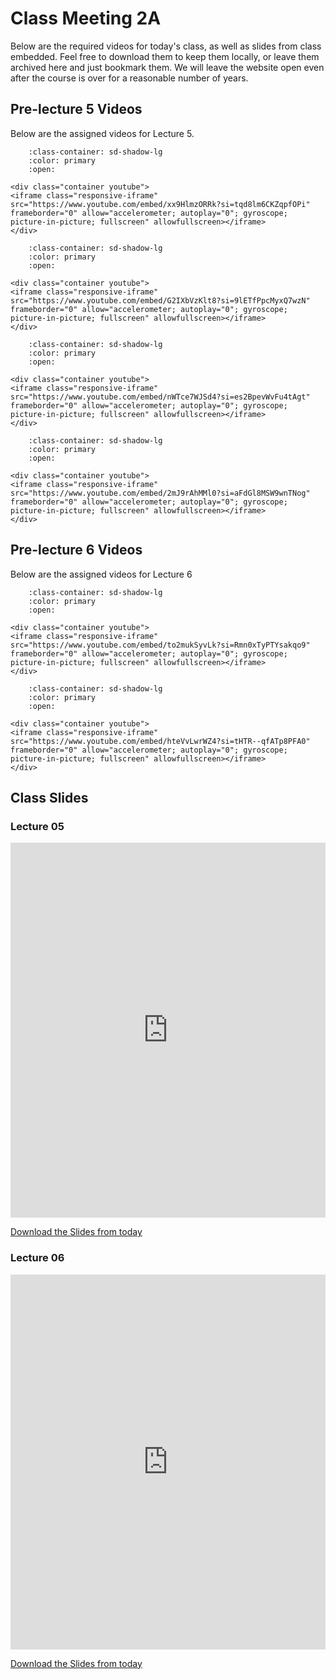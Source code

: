 # Class Meeting 2A

Below are the required videos for today's class, as well as slides from class embedded.
Feel free to download them to keep them locally, or leave them archived here and just bookmark them.
We will leave the website open even after the course is over for a reasonable number of years.

## Pre-lecture 5 Videos

Below are the assigned videos for Lecture 5.

```{dropdown} 1. Data Preprocessing Introduction
    :class-container: sd-shadow-lg
    :color: primary
    :open:

<div class="container youtube">
<iframe class="responsive-iframe" src="https://www.youtube.com/embed/xx9HlmzORRk?si=tqd8lm6CKZqpfOPi" frameborder="0" allow="accelerometer; autoplay="0"; gyroscope; picture-in-picture; fullscreen" allowfullscreen></iframe>
</div>
```

```{dropdown} 2. Imputation and Scaling 
    :class-container: sd-shadow-lg
    :color: primary
    :open:

<div class="container youtube">
<iframe class="responsive-iframe" src="https://www.youtube.com/embed/G2IXbVzKlt8?si=9lETfPpcMyxQ7wzN" frameborder="0" allow="accelerometer; autoplay="0"; gyroscope; picture-in-picture; fullscreen" allowfullscreen></iframe>
</div>
```

```{dropdown} 3. Introduction to Scikit-Learn Pipelines
    :class-container: sd-shadow-lg
    :color: primary
    :open:

<div class="container youtube">
<iframe class="responsive-iframe" src="https://www.youtube.com/embed/nWTce7WJSd4?si=es2BpevWvFu4tAgt" frameborder="0" allow="accelerometer; autoplay="0"; gyroscope; picture-in-picture; fullscreen" allowfullscreen></iframe>
</div>
```

```{dropdown} 4. One-Hot Encoding
    :class-container: sd-shadow-lg
    :color: primary
    :open:

<div class="container youtube">
<iframe class="responsive-iframe" src="https://www.youtube.com/embed/2mJ9rAhMMl0?si=aFdGl8MSW9wnTNog" frameborder="0" allow="accelerometer; autoplay="0"; gyroscope; picture-in-picture; fullscreen" allowfullscreen></iframe>
</div>
```

## Pre-lecture 6 Videos

Below are the assigned videos for Lecture 6

```{dropdown} 1. Scikit-Learn ColumnTransformer
    :class-container: sd-shadow-lg
    :color: primary
    :open:

<div class="container youtube">
<iframe class="responsive-iframe" src="https://www.youtube.com/embed/to2mukSyvLk?si=Rmn0xTyPTYsakqo9" frameborder="0" allow="accelerometer; autoplay="0"; gyroscope; picture-in-picture; fullscreen" allowfullscreen></iframe>
</div>
```

```{dropdown} 2. Encoding Text Features
    :class-container: sd-shadow-lg
    :color: primary
    :open:

<div class="container youtube">
<iframe class="responsive-iframe" src="https://www.youtube.com/embed/hteVvLwrWZ4?si=tHTR--qfATp8PFA0" frameborder="0" allow="accelerometer; autoplay="0"; gyroscope; picture-in-picture; fullscreen" allowfullscreen></iframe>
</div>
```

## Class Slides

### Lecture 05

<div>
<iframe src="https://firasm.github.io/cpsc330-slides/slides-05.html" width="100%" height="600px" frameBorder="0"> </iframe>
</div>

[Download the Slides from today](../../files/Lec05.pdf)

### Lecture 06

<div>
<iframe src="https://firasm.github.io/cpsc330-slides/slides-06.html" width="100%" height="600px" frameBorder="0"> </iframe>
</div>

[Download the Slides from today](../../files/Lec06.pdf)